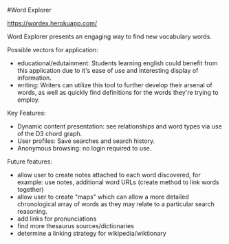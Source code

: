 #Word Explorer

https://wordex.herokuapp.com/

Word Explorer presents an engaging way to find new vocabulary words.

Possible vectors for application:
- educational/edutainment:
Students learning english could benefit from this application due to it's ease of use and interesting display of information.
- writing: Writers can utilize this tool to further develop their arsenal of words, as well as quickly find definitions for the words they're trying to employ.

Key Features:

- Dynamic content presentation: see relationships and word types via use of the D3 chord graph.
- User profiles: Save searches and search history.
- Anonymous browsing: no login required to use.

Future features:

- allow user to create notes attached to each word discovered, for example:
  use notes, additional word URLs (create method to link words together)
- allow user to create "maps" which can allow a more detailed chronological array of words as they may relate
to a particular search reasoning.
- add links for pronunciations
- find more thesaurus sources/dictionaries
- determine a linking strategy for wikipedia/wiktionary
